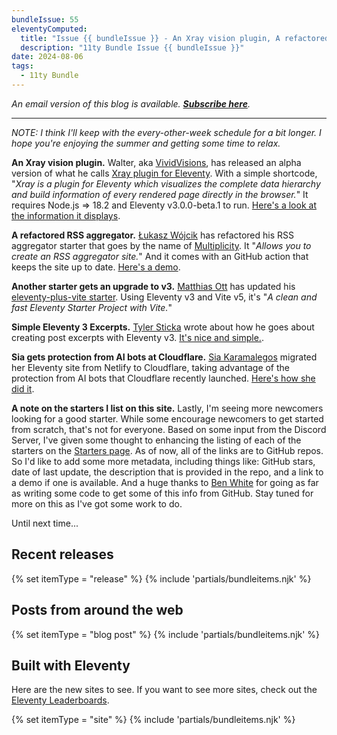 ```yaml
---
bundleIssue: 55
eleventyComputed:
  title: "Issue {{ bundleIssue }} - An Xray vision plugin, A refactored RSS aggregator, Another starter gets an upgrade to v3, Simple Eleventy 3 Excerpts, Sia gets protection from AI bots at Cloudflare...And 7 posts and 9 sites to see"
  description: "11ty Bundle Issue {{ bundleIssue }}"
date: 2024-08-06
tags:
  - 11ty Bundle
---
```


_An email version of this blog is available. **[Subscribe here](#newsletter-subscribe)**._

---

_NOTE: I think I'll keep with the every-other-week schedule for a bit longer. I hope you're enjoying the summer and getting some time to relax._

**An Xray vision plugin.** Walter, aka [VividVisions](https://github.com/VividVisions), has released an alpha version of what he calls [Xray plugin for Eleventy](https://github.com/VividVisions/eleventy-plugin-xray#xray-plugin-for-eleventy). With a simple shortcode, "_Xray is a plugin for Eleventy which visualizes the complete data hierarchy and build information of every rendered page directly in the browser._" It requires Node.js => 18.2 and Eleventy v3.0.0-beta.1 to run. [Here's a look at the information it displays](https://github.com/VividVisions/eleventy-plugin-xray#displayed-information).

**A refactored RSS aggregator.** [Łukasz Wójcik](https://blog.lukaszwojcik.net/) has refactored his RSS aggregator starter that goes by the name of [Multiplicity](https://github.com/lwojcik/eleventy-template-multiplicity#multiplicity---rss-aggregator-starter-based-on-eleventy). It "_Allows you to create an RSS aggregator site._" And it comes with an GitHub action that keeps the site up to date. [Here's a demo](https://eleventy-m10y.lkmt.us/).

**Another starter gets an upgrade to v3.**
[Matthias Ott](https://matthiasott.com/) has updated his [eleventy-plus-vite starter](https://github.com/matthiasott/eleventy-plus-vite#eleventy-plus-vite-). Using Eleventy v3 and Vite v5, it's "_A clean and fast Eleventy Starter Project with Vite._"

**Simple Eleventy 3 Excerpts.** [Tyler Sticka](https://tylersticka.com/) wrote about how he goes about creating post excerpts with Eleventy v3. [It's nice and simple.](https://tylersticka.com/journal/simple-eleventy-3-excerpts/).

**Sia gets protection from AI bots at Cloudflare.** [Sia Karamalegos](https://sia.codes/) migrated her Eleventy site from Netlify to Cloudflare, taking advantage of the protection from AI bots that Cloudflare recently launched. [Here's how she did it](https://sia.codes/posts/migrating-netlify-to-cloudflare/).

**A note on the starters I list on this site.** Lastly, I'm seeing more newcomers looking for a good starter. While some encourage newcomers to get started from scratch, that's not for everyone. Based on some input from the Discord Server, I've given some thought to enhancing the listing of each of the starters on the [Starters page](/starters/). As of now, all of the links are to GitHub repos. So I'd like to add some more metadata, including things like: GitHub stars, date of last update, the description that is provided in the repo, and a link to a demo if one is available. And a huge thanks to [Ben White](https://benwhite.com.au/) for going as far as writing some code to get some of this info from GitHub. Stay tuned for more on this as I've got some work to do.

Until next time...

## Recent releases

{% set itemType = "release" %}
{% include 'partials/bundleitems.njk' %}

## Posts from around the web

{% set itemType = "blog post" %}
{% include 'partials/bundleitems.njk' %}

## Built with Eleventy

Here are the new sites to see. If you want to see more sites, check out the [Eleventy Leaderboards](https://www.11ty.dev/speedlify/).

{% set itemType = "site" %}
{% include 'partials/bundleitems.njk' %}
